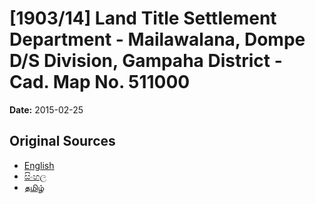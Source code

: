 # [1903/14] Land Title Settlement Department - Mailawalana, Dompe D/S Division, Gampaha District - Cad. Map No. 511000

**Date:** 2015-02-25

## Original Sources

- [English](https://documents.gov.lk/view/extra-gazettes/2015/2/1903-14_E.pdf)
- [සිංහල](https://documents.gov.lk/view/extra-gazettes/2015/2/1903-14_S.pdf)
- [தமிழ்](https://documents.gov.lk/view/extra-gazettes/2015/2/1903-14_T.pdf)
